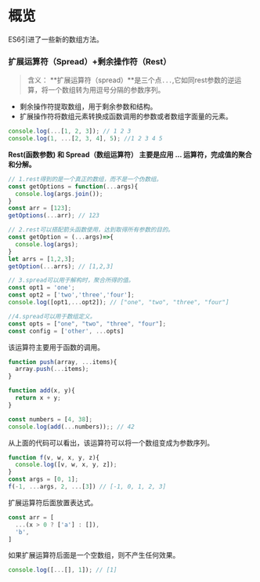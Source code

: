 # 概览  
ES6引进了一些新的数组方法。  

### 扩展运算符（Spread）+剩余操作符（Rest）  

> 含义： **扩展运算符（spread）**是三个点`...`,它如同rest参数的逆运算，将一个数组转为用逗号分隔的参数序列。  

* 剩余操作符提取数组，用于剩余参数和结构。  
* 扩展操作符将数组元素转换成函数调用的参数或者数组字面量的元素。

```javascript
console.log(...[1, 2, 3]); // 1 2 3
console.log(1, ...[2, 3, 4], 5); //1 2 3 4 5
```

**Rest(函数参数) 和 Spread（数组运算符） 主要是应用 ... 运算符，完成值的聚合和分解。**  
```javascript
// 1.rest得到的是一个真正的数组，而不是一个伪数组。
const getOptions = function(...args){
  console.log(args.join());
}
const arr = [123];
getOptions(...arr); // 123

// 2.rest可以搭配箭头函数使用，达到取得所有参数的目的。
const getOption = (...args)=>{
  console.log(args);
}
let arrs = [1,2,3];
getOption(...arrs); // [1,2,3]

// 3.spread可以用于解构时，聚合所得的值。
const opt1 = 'one';
const opt2 = ['two','three','four'];
console.log([opt1,...opt2]); // ["one", "two", "three", "four"]

//4.spread可以用于数组定义。
const opts = ["one", "two", "three", "four"];
const config = ['other', ...opts]
```  

该运算符主要用于函数的调用。  
```javascript
function push(array, ...items){
  array.push(...items);
}

function add(x, y){
  return x + y;
}

const numbers = [4, 38];
console.log(add(...numbers));; // 42
```  
从上面的代码可以看出，该运算符可以将一个数组变成为参数序列。  
```javascript
function f(v, w, x, y, z){
  console.log([v, w, x, y, z]);
}
const args = [0, 1];
f(-1, ...args, 2, ...[3]) // [-1, 0, 1, 2, 3]
```  

扩展运算符后面放置表达式。  

```javascript
const arr = [
  ...(x > 0 ? ['a'] : []),
  'b',
]
```  

如果扩展运算符后面是一个空数组，则不产生任何效果。  
```javascript
console.log([...[], 1]); // [1]
```

